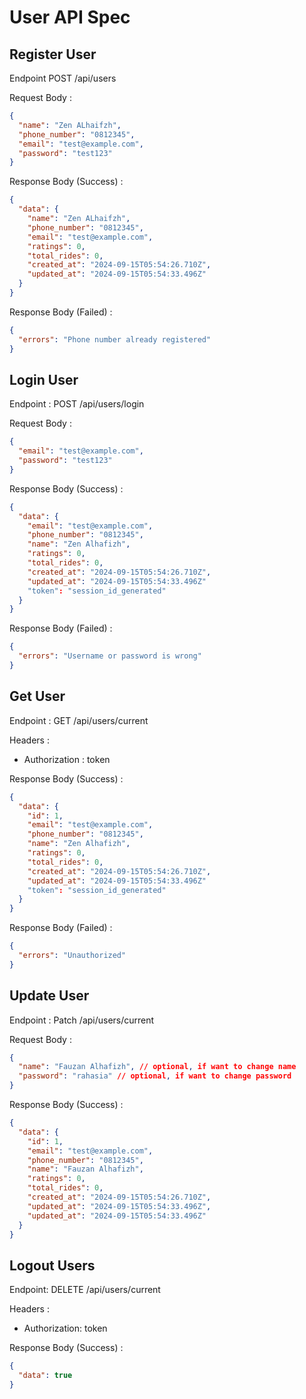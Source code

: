 # User API Spec

## Register User

Endpoint POST /api/users

Request Body :

```json
{
  "name": "Zen ALhaifzh",
  "phone_number": "0812345",
  "email": "test@example.com",
  "password": "test123"
}
```

Response Body (Success) :

```json
{
  "data": {
    "name": "Zen ALhaifzh",
    "phone_number": "0812345",
    "email": "test@example.com",
    "ratings": 0,
    "total_rides": 0,
    "created_at": "2024-09-15T05:54:26.710Z",
    "updated_at": "2024-09-15T05:54:33.496Z"
  }
}
```

Response Body (Failed) :

```json
{
  "errors": "Phone number already registered"
}
```

## Login User

Endpoint : POST /api/users/login

Request Body :

```json
{
  "email": "test@example.com",
  "password": "test123"
}
```

Response Body (Success) :

```json
{
  "data": {
    "email": "test@example.com",
    "phone_number": "0812345",
    "name": "Zen Alhafizh",
    "ratings": 0,
    "total_rides": 0,
    "created_at": "2024-09-15T05:54:26.710Z",
    "updated_at": "2024-09-15T05:54:33.496Z"
    "token": "session_id_generated"
  }
}
```

Response Body (Failed) :

```json
{
  "errors": "Username or password is wrong"
}
```

## Get User

Endpoint : GET /api/users/current

Headers :

- Authorization : token

Response Body (Success) :

```json
{
  "data": {
    "id": 1,
    "email": "test@example.com",
    "phone_number": "0812345",
    "name": "Zen Alhafizh",
    "ratings": 0,
    "total_rides": 0,
    "created_at": "2024-09-15T05:54:26.710Z",
    "updated_at": "2024-09-15T05:54:33.496Z"
    "token": "session_id_generated"
  }
}
```

Response Body (Failed) :

```json
{
  "errors": "Unauthorized"
}
```

## Update User

Endpoint : Patch /api/users/current

Request Body :

```json
{
  "name": "Fauzan Alhafizh", // optional, if want to change name
  "password": "rahasia" // optional, if want to change password
}
```

Response Body (Success) :

```json
{
  "data": {
    "id": 1,
    "email": "test@example.com",
    "phone_number": "0812345",
    "name": "Fauzan Alhafizh",
    "ratings": 0,
    "total_rides": 0,
    "created_at": "2024-09-15T05:54:26.710Z",
    "updated_at": "2024-09-15T05:54:33.496Z",
    "updated_at": "2024-09-15T05:54:33.496Z"
  }
}
```

## Logout Users

Endpoint: DELETE /api/users/current

Headers :

- Authorization: token

Response Body (Success) :

```json
{
  "data": true
}
```
